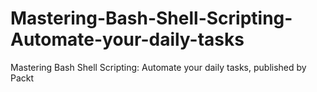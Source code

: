 


# Mastering-Bash-Shell-Scripting-Automate-your-daily-tasks
Mastering Bash Shell Scripting: Automate your daily tasks, published by Packt
